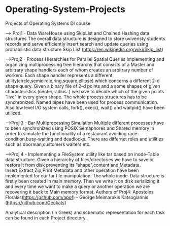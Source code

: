 # Operating-System-Projects
Projects of Operating Systems DI course

--> Proj1 - Data WareHouse using SkipList and Chained Hashing data structures
The overall data structure is designed to store uviveristy students records and serve efficiently insert search and update queries using probabilistic data structure Skip List (https://en.wikipedia.org/wiki/Skip_list)

-->Proj2 - Process Hierarchies for Parallel Spatial Queries
  Implementing and organizing multiprocessing tree hierarchy that consists of a Master and arbitrary shape handlers each of whom creates an arbitrary number of workers. 
  Each shape handler represents a different utility(circle,semicircle,ring,square,ellipse) which concerns a different 2-d shape query. Given a binary file of 2-d points and a some shapes of given characteristics (center,radius..) we have to decide which of the given points "live" in every given shape. The whole process structures has to be synchronized. Named pipes have been used for process communication. Also low level I/O system calls, fork(), exec(), wait() and waitpid() have been utilized. 
  
-->Proj 3 - Bar Multiprocessing Simulation
Multiple different processes have to been synchronized using POSIX Semaphores and Shared memory in order to simulate the functionality of a restaurant avoiding race-condition,busy-waiting and deadlocks. There are differnet roles and utilities such as doorman,customers waiters etc.

-->Proj 4 - Implementing a FileSystem utility like tar based on inode-Table data structure. Given a hierarchy of files/directories we have to save or restore it from disk preventing its "shape",content and Metadata. Insert,Extract,Zip,Print Metadata and other operation have been implemented for our tar file manipulation. The whole inode-Data structure is firstly been created in main memory. Then we write it on disk serializing it and every time we want to make a query or another operation we are recovering it back to Main memory format.
Authors of Proj4: Apostolos Florakis(https://github.com/apof) - George Meimarakis Katsogiannis (https://github.com/Geokats)

Analytical description (in Greek) and schematic representation for each task can be found in each Project directory.
